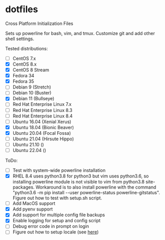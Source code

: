 dotfiles
========

Cross Platform Initialization Files

Sets up powerline for bash, vim, and tmux. Customize git and add other shell settings.

Tested distributions:
 - [ ] CentOS 7.x
 - [x] CentOS 8.x
 - [x] CentOS 8 Stream
 - [x] Fedora 34
 - [x] Fedora 35
 - [ ] Debian 9 (Stretch)
 - [ ] Debian 10 (Buster)
 - [x] Debian 11 (Bullseye)
 - [ ] Red Hat Enterprise Linux 7.x
 - [ ] Red Hat Enterprise Linux 8.3
 - [ ] Red Hat Enterprise Linux 8.4
 - [ ] Ubuntu 16.04 (Xenial Xerus)
 - [x] Ubuntu 18.04 (Bionic Beaver)
 - [x] Ubuntu 20.04 (Focal Fossa)
 - [ ] Ubuntu 21.04 (Hirsute Hippo)
 - [ ] Ubuntu 21.10 ()
 - [ ] Ubuntu 22.04 ()

ToDo:
 - [ ] Test with system-wide powerline installation
 - [x] RHEL 8.4 uses python3.8 for python3 but vim uses python3.6, so installing powerline module is not visible to vim from python3.8 site-packages.  Workaround is to also install powerline with the command "python3.6 -m pip install --user powerline-status powerline-gitstatus".  Figure out how to test with setup.sh script.
 - [ ] Add MacOS support
 - [x] Add pyenv support
 - [x] Add support for multiple config file backups
 - [x] Enable logging for setup and config script
 - [ ] Debug error code in prompt on login
 - [ ] Figure out how to setup locale (see [here](https://www.emeralddesign.com/index.php/2019/05/28/lxc-containers-and-language-locale/))

